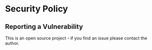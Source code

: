 # Security Policy

## Reporting a Vulnerability

This is an open source project - if you find an issue please contact the author.
